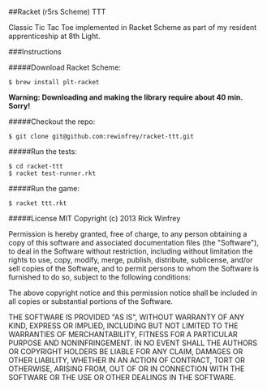 ##Racket (r5rs Scheme) TTT

Classic Tic Tac Toe implemented in Racket Scheme as part of my resident apprenticeship at 8th Light.

###Instructions

#####Download Racket Scheme:

`$ brew install plt-racket`

**Warning: Downloading and making the library require about 40 min. Sorry!**

#####Checkout the repo:

`$ git clone git@github.com:rewinfrey/racket-ttt.git`

#####Run the tests:

````
$ cd racket-ttt
$ racket test-runner.rkt
````

#####Run the game:

`$ racket ttt.rkt`

#####License MIT
Copyright (c) 2013 Rick Winfrey

Permission is hereby granted, free of charge, to any person obtaining a copy of this software and associated documentation files (the "Software"), to deal in the Software without restriction, including without limitation the rights to use, copy, modify, merge, publish, distribute, sublicense, and/or sell copies of the Software, and to permit persons to whom the Software is furnished to do so, subject to the following conditions:

The above copyright notice and this permission notice shall be included in all copies or substantial portions of the Software.

THE SOFTWARE IS PROVIDED "AS IS", WITHOUT WARRANTY OF ANY KIND, EXPRESS OR IMPLIED, INCLUDING BUT NOT LIMITED TO THE WARRANTIES OF MERCHANTABILITY, FITNESS FOR A PARTICULAR PURPOSE AND NONINFRINGEMENT. IN NO EVENT SHALL THE AUTHORS OR COPYRIGHT HOLDERS BE LIABLE FOR ANY CLAIM, DAMAGES OR OTHER LIABILITY, WHETHER IN AN ACTION OF CONTRACT, TORT OR OTHERWISE, ARISING FROM, OUT OF OR IN CONNECTION WITH THE SOFTWARE OR THE USE OR OTHER DEALINGS IN THE SOFTWARE.
